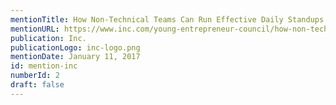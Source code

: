 ```yaml
---
mentionTitle: How Non-Technical Teams Can Run Effective Daily Standups
mentionURL: https://www.inc.com/young-entrepreneur-council/how-non-technical-teams-can-run-effective-daily-standups.html
publication: Inc.
publicationLogo: inc-logo.png
mentionDate: January 11, 2017
id: mention-inc
numberId: 2
draft: false
---
```

